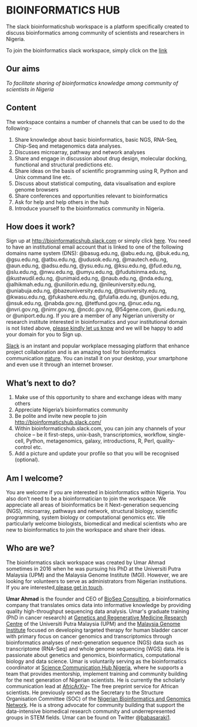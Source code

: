 # BIOINFORMATICS HUB
The slack bioinformaticshub workspace is a platform specifically created to discuss bioinformatics among community of scientists and researchers in Nigeria.

To join the bioinformatics slack workspace, simply click on the [link](http://bioinformaticshub.slack.com)

## Our aims
_To facilitate sharing of bioinformatics knowledge among community of scientists in Nigeria_

## Content
The workspace contains a number of channels that can be used to do the following:-

1)	Share knowledge about basic bioinformatics, basic NGS, RNA-Seq, Chip-Seq and metagenomics data analyses.
2)	Discusses microarray, pathway and network analyses 
3)	Share and engage in discussion about drug design, molecular docking, functional and structural predictions etc.
4)	Share ideas on the basis of scientific programming using R, Python and Unix command line etc. 
5)	Discuss about statistical computing, data visualisation and explore genome browsers
6)	Share conferences and opportunities relevant to bioinformatics  
7)	Ask for help and help others in the hub
8)	Introduce yourself to the bioinformatics community in Nigeria. 


## How does it work?
Sign up at http://bioinformaticshub.slack.com or simply click [here](http://bioinformaticshub.slack.com). You need to have an institutional email account that is linked to one of the following domains name system (DNS): @basug.edu.ng, @abu.edu.ng, @buk.edu.ng, @gsu.edu.ng, @atbu.edu.ng, @udusok.edu.ng, @mautech.edu.ng, @aun.edu.ng, @adsu.edu.ng, @ysu.edu.ng, @ksu.edu.ng, @fud.edu.ng, @slu.edu.ng, @nwu.edu.ng, @umyu.edu.ng, @fudutsinma.edu.ng, @kustwudil.edu.ng, @unimaid.edu.ng, @naub.edu.ng, @nda.edu.ng, @alhikmah.edu.ng, @uniilorin.edu.ng, @nileuniversity.edu.ng, @uniabuja.edu.ng, @bazeuniversity.edu.ng, @tsuniversity.edu.ng, @kwasu.edu.ng, @fukashere.edu.ng, @fulafia.edu.ng, @unijos.edu.ng, @nsuk.edu.ng, @nabda.gov.ng, @tetfund.gov.ng, @nuc.edu.ng, @nvri.gov.ng, @nimr.gov.ng, @ncdc.gov.ng, @54gene.com, @uni.edu.ng, or @uniport.edu.ng. If you are a member of any Nigerian university or research institute interested in bioinformatics and your institutional domain is not listed above, [please kindly let us know](umarahmad1@icloud.com) and we will be happy to add your domain for you to Sign up.

[Slack](http://www.slack.com/) is an instant and popular workplace messaging platform that enhance project collaboration and is an amazing tool for bioinformatics communication [nature](http://www.nature.com/news/how-scientists-use-slack-1.21228). You can install it on your desktop, your smartphone and even use it through an internet browser. 


## What’s next to do?
1)	Make use of this opportunity to share and exchange ideas with many others
2)	Appreciate Nigeria’s bioinformatics community
3)	Be polite and invite new people to join http://bioinformaticshub.slack.com/
4)	Within bioinformaticshub.slack.com, you can join any channels of your choice – be it first-steps, unix-bash, transcriptomics, workflow, single-cell, Python, metagenomics, galaxy, introductions, R, Perl, quality-control etc. 
5)	Add a picture and update your profile so that you will be recognised (optional). 

## Am I welcome?
You are welcome if you are interested in bioinformatics within Nigeria. You also don’t need to be a bioinformatician to join the workspace. We appreciate all areas of bioinformatics be it Next-generation sequencing (NGS), microarray, pathways and network, structural biology, scientific programming, system biology or computational genomics etc. We particularly welcome biologists, biomedical and medical scientists who are new to bioinformatics to join the workspace and share their ideas. 


## Who are we?
The bioinformatics slack workspace was created by Umar Ahmad sometimes in 2016 when he was pursuing his PhD at the Universiti Putra Malaysia (UPM) and the Malaysia Genome Institute (MGI). However, we are looking for volunteers to serve as administrators from Nigerian institutions. If you are interested,[please get in touch](umarahmad1@icloud.com).

**Umar Ahmad** is the founder and CEO of [BioSeq Consulting](https://bioseqc.com), a bioinformatics company that translates omics data into informative knowledge by providing quality high-throughput sequencing data analysis. Umar's graduate training (PhD in cancer research) at [Genetics and Regenerative Medicine Research Centre](https://grmrc.org) of the Universiti Putra Malaysia (UPM) and the [Malaysia Genome Institute](https://mgi-nibm.my/v5/index.php) focused on developing targeted therapy for human bladder cancer with primary focus on cancer genomics and transcriptomics through bioinformatics analyses of next-generation sequence (NGS) data such as transcriptome (RNA-Seq) and whole genome sequencing (WGS) data. He is passionate about genetics and genomics, bioinformatics, computational biology and data science. Umar is voluntarily serving as the bioinformatics coordinator at [Science Communication Hub Nigeria](https://www.scicomnigeria.org), where he supports a team that provides mentorship, implement training and community building for the next generation of Nigerian scientists. He is currently the scholarly communication lead at [AfricArXiv](https://info.africarxiv.org)– The free preprint service for African scientists. He previously served as the Secretary to the Structure Organisation Committee (SOC) of the [Nigerian Bioinformatics and Genomics Network](http://www.nbgnetwork.org). He is a strong advocate for community building that support the data-intensive biomedical research community and underrepresented groups in STEM fields. Umar can be found on Twitter @[babasaraki1](https://twitter.com/babasaraki1).
